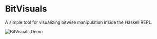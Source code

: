 # BitVisuals

A simple tool for visualizing bitwise manipulation inside the Haskell REPL.

![BitVisuals Demo](./extra/bitvis_demo.gif)
